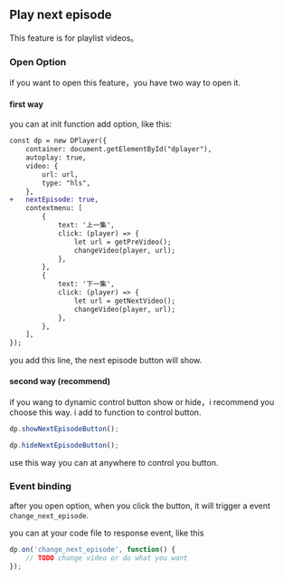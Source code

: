 ## Play next episode

This feature is for playlist videos。

### Open Option

if you want to open this feature，you have two way to open it.

#### first way

you can at init function add option, like this:

```diff
const dp = new DPlayer({
    container: document.getElementById("dplayer"),
    autoplay: true,
    video: {
        url: url,
        type: "hls",
    },
+   nextEpisode: true,
    contextmenu: [
        {
            text: '上一集',
            click: (player) => {
                let url = getPreVideo();
                changeVideo(player, url);
            },
        },
        {
            text: '下一集',
            click: (player) => {
                let url = getNextVideo();
                changeVideo(player, url);
            },
        },
    ],
});
```

you add this line, the next episode button will show.

#### second way (recommend)

if you wang to dynamic control button show or hide，i recommend you choose this way.
i add to function to control button.

```javascript
dp.showNextEpisodeButton();
```

```javascript
dp.hideNextEpisodeButton();
```

use this way you can at anywhere to control you button.

### Event binding

after you open option, when you click the button, it will trigger a event `change_next_episode`.

you can at your code file to response event, like this

```javascript
dp.on('change_next_episode', function() {
    // TODO change video or do what you want
});
```
